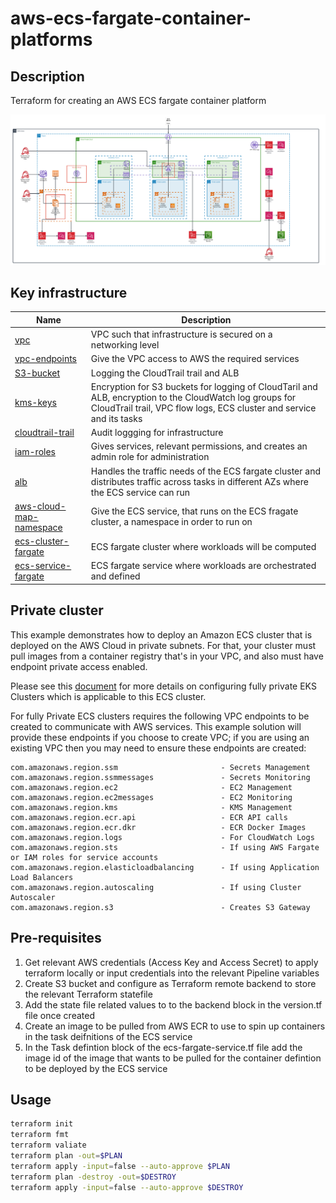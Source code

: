 # aws-ecs-fargate-container-platforms

## Description
Terraform for creating an AWS ECS fargate container platform

![Container Platform](docs/ecs-container-platform.png)

## Key infrastructure

| Name | Description |
|------|------|
| [vpc]( https://github.com/terraform-aws-modules/terraform-aws-vpc.git) | VPC such that infrastructure is secured on a networking level |
| [vpc-endpoints](https://github.com/terraform-aws-modules/terraform-aws-vpc.git) | Give the VPC access to AWS the required services  |
| [S3-bucket](https://github.com/terraform-aws-modules/terraform-aws-s3-bucket.git) | Logging the CloudTrail trail and ALB |
| [kms-keys](https://github.com/terraform-aws-modules/terraform-aws-kms.git) | Encryption for S3 buckets for logging of CloudTaril and ALB, encryption to the CloudWatch log groups for CloudTrail trail, VPC flow logs, ECS cluster and service and its tasks |
| [cloudtrail-trail](https://github.com/cloudposse/terraform-aws-cloudtrail.git) | Audit loggging for infrastructure |
| [iam-roles](https://registry.terraform.io/providers/hashicorp/aws/latest/docs/resources/iam_role) | Gives services, relevant permissions, and creates an admin role for administration |
| [alb](https://github.com/terraform-aws-modules/terraform-aws-alb.git) | Handles the traffic needs of the ECS fargate cluster and distributes traffic across tasks in different AZs where the ECS service can run |
| [aws-cloud-map-namespace](https://github.com/aerojam95/aws-cloud-map.git) | Give the ECS service, that runs on the ECS fragate cluster, a namespace in order to run on |
| [ecs-cluster-fargate](https://github.com/terraform-aws-modules/terraform-aws-ecs.git) | ECS fargate cluster where workloads will be computed |
| [ecs-service-fargate](https://github.com/terraform-aws-modules/terraform-aws-ecs.git) | ECS fargate service where workloads are orchestrated and defined |

## Private cluster

This example demonstrates how to deploy an Amazon ECS cluster that is deployed on the AWS Cloud in private subnets. For that, your cluster must pull images from a container registry that's in your VPC, and also must have endpoint private access enabled.

Please see this [document](https://docs.aws.amazon.com/eks/latest/userguide/private-clusters.html) for more details on configuring fully private EKS Clusters which is applicable to this ECS cluster.

For fully Private ECS clusters requires the following VPC endpoints to be created to communicate with AWS services. This example solution will provide these endpoints if you choose to create VPC; if you are using an existing VPC then you may need to ensure these endpoints are created:

    com.amazonaws.region.ssm                       - Secrets Management
    com.amazonaws.region.ssmmessages               - Secrets Monitoring
    com.amazonaws.region.ec2                       - EC2 Management
    com.amazonaws.region.ec2messages               - EC2 Monitoring
    com.amazonaws.region.kms                       - KMS Management
    com.amazonaws.region.ecr.api                   - ECR API calls
    com.amazonaws.region.ecr.dkr                   - ECR Docker Images
    com.amazonaws.region.logs                      - For CloudWatch Logs
    com.amazonaws.region.sts                       - If using AWS Fargate or IAM roles for service accounts
    com.amazonaws.region.elasticloadbalancing      - If using Application Load Balancers
    com.amazonaws.region.autoscaling               - If using Cluster Autoscaler
    com.amazonaws.region.s3                        - Creates S3 Gateway



## Pre-requisites
1. Get relevant AWS credentials (Access Key and Access Secret) to apply terraform locally or input credentials into the relevant Pipeline variables
2. Create S3 bucket and configure as Terraform remote backend to store the relevant Terraform statefile
3. Add the state file related values to to the backend block in the version.tf file once created
4. Create an image to be pulled from AWS ECR to use to spin up containers in the task deifnitions of the ECS service
5. In the Task defintion block of the ecs-fargate-service.tf file add the image id of the image that wants to be pulled for the container defintion to be deployed by the ECS service

## Usage
```sh
terraform init
terraform fmt
terraform valiate
terraform plan -out=$PLAN
terraform apply -input=false --auto-approve $PLAN
terraform plan -destroy -out=$DESTROY
terraform apply -input=false --auto-approve $DESTROY
```